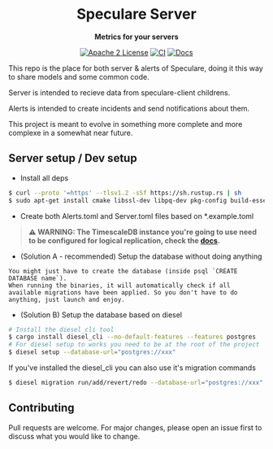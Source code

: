 <div align="center">
  <h1>Speculare Server</h1>
  <p>
    <strong>Metrics for your servers</strong>
  </p>
  <p>

[![Apache 2 License](https://img.shields.io/badge/license-Apache%202-blue.svg)](LICENSE)
[![CI](https://github.com/Martichou/speculare-server/workflows/CI/badge.svg)](https://github.com/Martichou/speculare-server/actions)
[![Docs](https://img.shields.io/badge/Docs-latest-green.svg)](https://docs.speculare.cloud)

  </p>
</div>

This repo is the place for both server & alerts of Speculare, doing it this way to share models and some common code.

Server is intended to recieve data from speculare-client childrens.

Alerts is intended to create incidents and send notifications about them.

This project is meant to evolve in something more complete and more complexe in a somewhat near future.

Server setup / Dev setup
--------------------------

- Install all deps
```bash
$ curl --proto '=https' --tlsv1.2 -sSf https://sh.rustup.rs | sh
$ sudo apt-get install cmake libssl-dev libpq-dev pkg-config build-essential
```

- Create both Alerts.toml and Server.toml files based on *.example.toml

> **⚠ WARNING: The TimescaleDB instance you're going to use need to be configured for logical replication, check the [docs](https://docs.speculare.cloud).**

- (Solution A - recommended) Setup the database without doing anything
```
You might just have to create the database (inside psql `CREATE DATABASE name`).
When running the binaries, it will automatically check if all available migrations have been applied. So you don't have to do anything, just launch and enjoy.
```

- (Solution B) Setup the database based on diesel
```bash
# Install the diesel_cli tool
$ cargo install diesel_cli --no-default-features --features postgres
# For diesel setup to works you need to be at the root of the project
$ diesel setup --database-url="postgres://xxx"
```
If you've installed the diesel_cli you can also use it's migration commands
```bash
$ diesel migration run/add/revert/redo --database-url="postgres://xxx"
```

Contributing
--------------------------

Pull requests are welcome. For major changes, please open an issue first to discuss what you would like to change.
